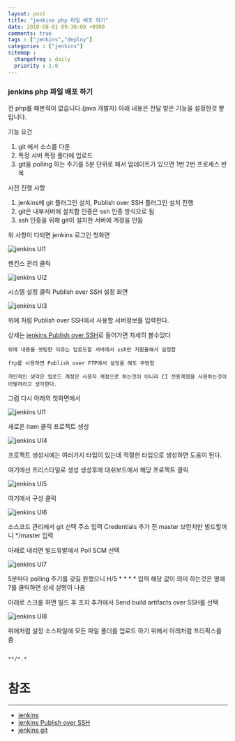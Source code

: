```yaml
---
layout: post
title: "jenkins php 파일 배포 하기"
date: 2018-08-01 09:30:00 +0900
comments: true
tags : ["jenkins","deploy"]
categories : ["jenkins"]
sitemap :
  changefreq : daily
  priority : 1.0
---
```


### jenkins php 파일 배포 하기

전 php를 해본적이 없습니다.(java 개발자) 아래 내용은 전달 받은 기능을 설정한것 뿐입니다.

기능 요건 

1. git 에서 소스를 다운
2. 특정 서버 특정 폴더에 업로드
3. git을 polling 하는 주기를 5분 단위로 해서 업데이트가 있으면 1번 2번 프로세스 반복

사전 진행 사항

1. jenkins에 git 플러그인 설치, Publish over SSH 플러그인 설치 진행
2. git은 내부서버에 설치함 인증은 ssh 인증 방식으로 됨
3. ssh 인증을 위해 git이 설치한 서버에 계정을 만듬

위 사항이 다되면 jenkins 로그인 첫화면

![jenkins UI1](https://sejoung.github.io/images/2018_08_01_01.jpg)

젠킨스 관리 클릭 

![jenkins UI2](https://sejoung.github.io/images/2018_08_01_02.jpg)

시스템 설정 클릭 Publish over SSH 설정 화면

![jenkins UI3](https://sejoung.github.io/images/2018_08_01_03.jpg)

위에 처럼 Publish over SSH에서 사용할 서버정보를 입력한다. 

상세는 [jenkins Publish over SSH](https://wiki.jenkins.io/display/JENKINS/Publish+Over+SSH+Plugin)로 들어가면 자세히 볼수있다

``` 
위에 내용을 셋팅한 이유는 업로드할 서버에서 ssh만 지원을해서 설정함

ftp를 사용하면 Publish over FTP에서 설정을 해도 무방함

개인적인 생각은 업로드 계정은 사용자 계정으로 하는것이 아니라 CI 전용계정을 사용하는것이 어떻까라고 생각한다.

```

그럼 다시 아래의 첫화면에서 

![jenkins UI1](https://sejoung.github.io/images/2018_08_01_01.jpg)

새로운 item 클릭 프로젝트 생성

![jenkins UI4](https://sejoung.github.io/images/2018_08_01_04.jpg)

프로젝트 생성시에는 여러가지 타입이 있는데 적절한 타입으로 생성하면 도움이 된다.

여기에선 프리스타일로 생성 생성후에 대쉬보드에서 해당 프로젝트 클릭

![jenkins UI5](https://sejoung.github.io/images/2018_08_01_05.jpg)

여기에서 구성 클릭 

![jenkins UI6](https://sejoung.github.io/images/2018_08_01_06.jpg)

소스코드 관리에서 git 선택 주소 입력 Credentials 추가 전 master 브런치만 빌드할꺼니 */master 입력

아래로 내리면 빌드유발에서 Poll SCM 선택

![jenkins UI7](https://sejoung.github.io/images/2018_08_01_07.jpg)

5분마다 polling 주기를 갖길 원했으니 H/5 * * * * 입력 해당 값이 의미 하는것은 옆에 ?를 클릭하면 상세 설명이 나옴

아래로 스크롤 하면 빌드 후 조치 추가에서 Send build artifacts over SSH를 선택 

![jenkins UI8](https://sejoung.github.io/images/2018_08_01_08.jpg)

위에처럼 설정 소스파일에 모든 파일 폴더를 업로드 하기 위해서 아래처럼 프리픽스를 줌

```

**/*.*

```



# 참조 
-----
* [jenkins](https://jenkins.io/)
* [jenkins Publish over SSH](https://wiki.jenkins.io/display/JENKINS/Publish+Over+SSH+Plugin)
* [jenkins git](https://wiki.jenkins.io/display/JENKINS/Git+Plugin)
